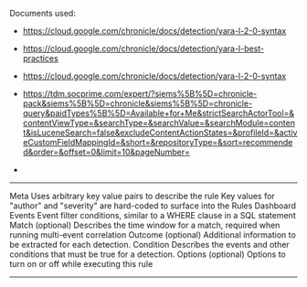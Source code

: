 Documents used:
 - https://cloud.google.com/chronicle/docs/detection/yara-l-2-0-syntax

 - https://cloud.google.com/chronicle/docs/detection/yara-l-best-practices

 - https://cloud.google.com/chronicle/docs/detection/yara-l-2-0-syntax

 - https://tdm.socprime.com/expert/?siems%5B%5D=chronicle-pack&siems%5B%5D=chronicle&siems%5B%5D=chronicle-query&paidTypes%5B%5D=Available+for+Me&strictSearchActorTool=&contentViewType=&searchType=&searchValue=&searchModule=content&isLuceneSearch=false&excludeContentActionStates=&profileId=&activeCustomFieldMappingId=&short=&repositoryType=&sort=recommended&order=&offset=0&limit=10&pageNumber=

 - 
-----------------------------------------------------------------------------------------


Meta
Uses arbitrary key value pairs to describe the rule
Key values for "author" and "severity" are hard-coded to surface into the Rules Dashboard
Events
Event filter conditions, similar to a WHERE clause in a SQL statement
Match (optional)
Describes the time window for a match, required when running multi-event correlation
Outcome (optional)
Additional information to be extracted for each detection.
Condition
Describes the events and other conditions that must be true for a detection.
Options (optional)
Options to turn on or off while executing this rule



--------------------------------------------------------

